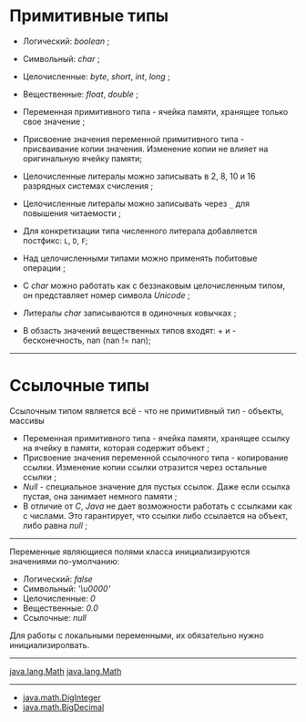 # Примитивные типы

+ Логический: _boolean_ ;
+ Символьный: _char_ ;
+ Целочисленные: _byte_, _short_, _int_, _long_ ;
+ Вещественные: _float_, _double_ ;

+ Переменная примитивного типа - ячейка памяти, хранящее только свое значение ;
+ Присвоение значения переменной примитивного типа - присваивание копии значения. Изменение копии не влияет на оригинальную ячейку памяти;
+ Целочисленные литералы можно записывать в 2, 8, 10 и 16 разрядных системах счисления ;
+ Целочисленные литералы можно записывать через `_` для повышения читаемости ;
+ Для конкретизации типа численного литерала добавляется постфикс: `L`, `D`, `F`;
+ Над целочисленными типами можно применять побитовые операции ;
+ С _char_ можно работать как с беззнаковым целочисленным типом, он представляет номер символа _Unicode_ ;
+ Литералы _char_ записываются в одиночных ковычках ;
+ В обзасть значений вещественных типов входят: + и - бесконечность, nan (nan != nan);

---
# Ссылочные типы

Ссылочным типом является всё - что не примитивный тип - объекты, массивы

+ Переменная примитивного типа - ячейка памяти, хранящее ссылку на ячейку в памяти, которая содержит объект ;
+ Присвоение значения переменной ссылочного типа - копирование ссылки. Изменение копии ссылки отразится через остальные ссылки ;
+ _Null_ - специальное значение для пустых ссылок. Даже если ссылка пустая, она занимает немного памяти ;
+ В отличие от _C_, _Java_ не дает возможности работать с ссылками как с числами. Это гарантирует, что ссылки либо ссылается на объект, либо равна _null_ ;

---

Переменные являющиеся полями класса инициализируются значениями по-умолчанию: 
+ Логический: _false_
+ Символьный: _'\u0000'_
+ Целочисленные: _0_
+ Вещественные: _0.0_
+ Ссылочные: _null_

Для работы с локальными переменными, их обязательно нужно инициализиролвать.

---

[java.lang.Math](https://docs.oracle.com/en/java/javase/21/docs/api/java.base/java/lang/Math.html)
[java.lang.Math](https://javarush.com/groups/posts/2762-klass-java-math-i-ego-metodih)

---

+ [java.math.DigInteger](https://docs.oracle.com/javase/8/docs/api/java/math/BigInteger.html)
+ [java.math.BigDecimal](https://docs.oracle.com/en/java/javase/17/docs/api/java.base/java/math/BigDecimal.html)
